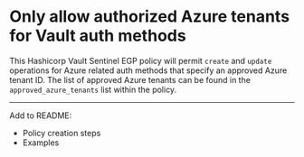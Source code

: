 # Only allow authorized Azure tenants for Vault auth methods
This Hashicorp Vault Sentinel EGP policy will permit `create` and `update` operations for Azure related auth methods that specify an approved Azure tenant ID. The list of approved Azure tenants can be found in the `approved_azure_tenants` list within the policy.

---
Add to README:

* Policy creation steps
* Examples